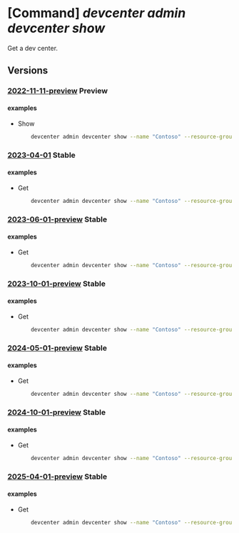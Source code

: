 # [Command] _devcenter admin devcenter show_

Get a dev center.

## Versions

### [2022-11-11-preview](/Resources/mgmt-plane/L3N1YnNjcmlwdGlvbnMve30vcmVzb3VyY2Vncm91cHMve30vcHJvdmlkZXJzL21pY3Jvc29mdC5kZXZjZW50ZXIvZGV2Y2VudGVycy97fQ==/2022-11-11-preview.xml) **Preview**

<!-- mgmt-plane /subscriptions/{}/resourcegroups/{}/providers/microsoft.devcenter/devcenters/{} 2022-11-11-preview -->

#### examples

- Show
    ```bash
        devcenter admin devcenter show --name "Contoso" --resource-group "rg1"
    ```

### [2023-04-01](/Resources/mgmt-plane/L3N1YnNjcmlwdGlvbnMve30vcmVzb3VyY2Vncm91cHMve30vcHJvdmlkZXJzL21pY3Jvc29mdC5kZXZjZW50ZXIvZGV2Y2VudGVycy97fQ==/2023-04-01.xml) **Stable**

<!-- mgmt-plane /subscriptions/{}/resourcegroups/{}/providers/microsoft.devcenter/devcenters/{} 2023-04-01 -->

#### examples

- Get
    ```bash
        devcenter admin devcenter show --name "Contoso" --resource-group "rg1"
    ```

### [2023-06-01-preview](/Resources/mgmt-plane/L3N1YnNjcmlwdGlvbnMve30vcmVzb3VyY2Vncm91cHMve30vcHJvdmlkZXJzL21pY3Jvc29mdC5kZXZjZW50ZXIvZGV2Y2VudGVycy97fQ==/2023-06-01-preview.xml) **Stable**

<!-- mgmt-plane /subscriptions/{}/resourcegroups/{}/providers/microsoft.devcenter/devcenters/{} 2023-06-01-preview -->

#### examples

- Get
    ```bash
        devcenter admin devcenter show --name "Contoso" --resource-group "rg1"
    ```

### [2023-10-01-preview](/Resources/mgmt-plane/L3N1YnNjcmlwdGlvbnMve30vcmVzb3VyY2Vncm91cHMve30vcHJvdmlkZXJzL21pY3Jvc29mdC5kZXZjZW50ZXIvZGV2Y2VudGVycy97fQ==/2023-10-01-preview.xml) **Stable**

<!-- mgmt-plane /subscriptions/{}/resourcegroups/{}/providers/microsoft.devcenter/devcenters/{} 2023-10-01-preview -->

#### examples

- Get
    ```bash
        devcenter admin devcenter show --name "Contoso" --resource-group "rg1"
    ```

### [2024-05-01-preview](/Resources/mgmt-plane/L3N1YnNjcmlwdGlvbnMve30vcmVzb3VyY2Vncm91cHMve30vcHJvdmlkZXJzL21pY3Jvc29mdC5kZXZjZW50ZXIvZGV2Y2VudGVycy97fQ==/2024-05-01-preview.xml) **Stable**

<!-- mgmt-plane /subscriptions/{}/resourcegroups/{}/providers/microsoft.devcenter/devcenters/{} 2024-05-01-preview -->

#### examples

- Get
    ```bash
        devcenter admin devcenter show --name "Contoso" --resource-group "rg1"
    ```

### [2024-10-01-preview](/Resources/mgmt-plane/L3N1YnNjcmlwdGlvbnMve30vcmVzb3VyY2Vncm91cHMve30vcHJvdmlkZXJzL21pY3Jvc29mdC5kZXZjZW50ZXIvZGV2Y2VudGVycy97fQ==/2024-10-01-preview.xml) **Stable**

<!-- mgmt-plane /subscriptions/{}/resourcegroups/{}/providers/microsoft.devcenter/devcenters/{} 2024-10-01-preview -->

#### examples

- Get
    ```bash
        devcenter admin devcenter show --name "Contoso" --resource-group "rg1"
    ```

### [2025-04-01-preview](/Resources/mgmt-plane/L3N1YnNjcmlwdGlvbnMve30vcmVzb3VyY2Vncm91cHMve30vcHJvdmlkZXJzL21pY3Jvc29mdC5kZXZjZW50ZXIvZGV2Y2VudGVycy97fQ==/2025-04-01-preview.xml) **Stable**

<!-- mgmt-plane /subscriptions/{}/resourcegroups/{}/providers/microsoft.devcenter/devcenters/{} 2025-04-01-preview -->

#### examples

- Get
    ```bash
        devcenter admin devcenter show --name "Contoso" --resource-group "rg1"
    ```
